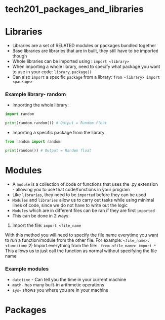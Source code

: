 # tech201_packages_and_libraries

# Libraries
* Libraries are a set of RELATED modules or packages bundled together
* Base libraries are libraries that are in built, they still have to be imported though
* Whole libraries can be imported using : `import <library>`
* When importing a whole library, need to specify what package you want to use in your code: `library.package()`
* Can also `import` a specific `package` from a library: `from <library> import <package>`
### Example library- random
* Importing the whole library:
````python
import random

print(random.random()) # Output = Random float
````
* Importing a specific package from the library
````python
from random import random

print(random()) # Output = Random float
````
# Modules
* A `module` is a collection of code or functions that uses the .py extension - allowing you to use that code/functions in your program
* Like `libraries`, they need to be `imported` before they can be used
* `Modules` and `libraries` allow us to carry out tasks while using minimal lines of code, since we do not have to write out the logic
* `Modules` which are in different files can be ran if they are first `imported`
* This can be done in 2 ways:
1) Import the file: `import <file_name`

With this method you will need to specify the file name everytime you want to run a function/module from the other file. For example: `<file_name>.<function>`
2) Import everything from the file: ` from <file_name> import *`
This allows us to just call the function as normal without specifying the file name

### Example modules
* `datetime` - Can tell you the time in your current machine
* `math`- has many built-in arithmetic operations
* `sys`- shows you where you are in your machine

# Packages

